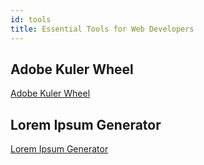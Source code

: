 ```yaml
---
id: tools
title: Essential Tools for Web Developers
---
```


## Adobe Kuler Wheel

<a href="https://color.adobe.com/create">Adobe Kuler Wheel</a>

## Lorem Ipsum Generator 


<a href="https://www.lipsum.com/feed/html">Lorem Ipsum Generator </a>
